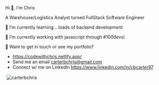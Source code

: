 Hi 👋, I'm Chris

A Warehouse/Logistics Analyst turned FullStack Software Engineer

   🌱 I’m currently learning... loads of backend development

   🔭 I’m currently working with javascript through #100devs!

   🚀 Want to get in touch or see my portfolio?

   - https://codewithchris.netlify.app/
   - Send me an email carterbchris@gmail.com
   - Connect w/ me on LinkedIn https://www.linkedin.com/in/cbcarter97
   
<p>&nbsp;<img align="center" style="background: rgba(0,0,0,0)" src="https://github-readme-stats.vercel.app/api?username=carterbchris&show_icons=true&locale=en" alt="carterbchris" /></p>
